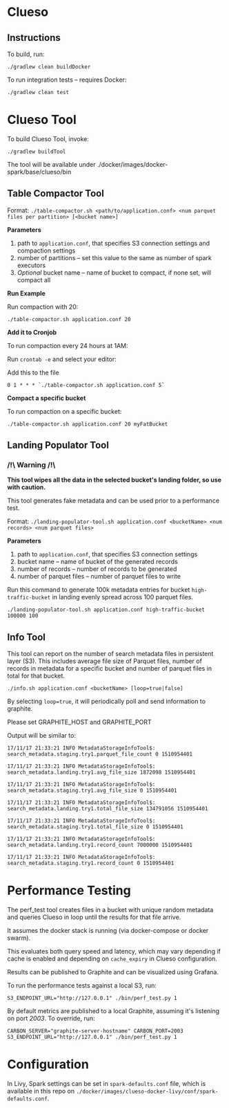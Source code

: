Clueso
======

Instructions
------------

To build, run:

`./gradlew clean buildDocker`


To run integration tests – requires Docker:

`./gradlew clean test`



Clueso Tool
===========

To build Clueso Tool, invoke:

`./gradlew buildTool`

The tool will be available under ./docker/images/docker-spark/base/clueso/bin


Table Compactor Tool
--------------------

Format: `./table-compactor.sh <path/to/application.conf> <num parquet files per partition> [<bucket name>]`

**Parameters**

1. path to `application.conf`, that specifies S3 connection settings and compaction settings  
2. number of partitions – set this value to the same as number of spark executors
3. *Optional* bucket name – name of bucket to compact, if none set, will compact all

**Run Example**

Run compaction with 20:

`./table-compactor.sh application.conf 20` 

**Add it to Cronjob**

To run compaction every 24 hours at 1AM:

Run `crontab -e` and select your editor:

Add this to the file

```
0 1 * * * `./table-compactor.sh application.conf 5`
```

**Compact a specific bucket**

To run compaction on a specific bucket:

`./table-compactor.sh application.conf 20 myFatBucket`



Landing Populator Tool
-----------------------
 
### /!\ Warning /!\
**This tool wipes all the data in the selected bucket's landing folder, so use with caution.**

This tool generates fake metadata and can be used prior to a performance test.

Format: `./landing-populator-tool.sh application.conf <bucketName> <num records> <num parquet files>`

**Parameters**

1. path to `application.conf`, that specifies S3 connection settings  
2. bucket name – name of bucket of the generated records
3. number of records – number of records to be generated
4. number of parquet files – number of parquet files to write
 


Run this command to generate 100k metadata entries for bucket `high-traffic-bucket` in landing evenly spread across 100 
parquet files. 

`./landing-populator-tool.sh application.conf high-traffic-bucket 100000 100`



Info Tool
----------

This tool can report on the number of search metadata files in persistent layer (S3).
This includes average file size of Parquet files, number of records in metadata for a specific bucket and 
number of parquet files in total for that bucket.

`./info.sh application.conf <bucketName> [loop=true|false]`

By selecting `loop=true`, it will periodically poll and send information to graphite.

Please set GRAPHITE_HOST and GRAPHITE_PORT 


Output will be similar to:

```
17/11/17 21:33:21 INFO MetadataStorageInfoTool$: search_metadata.staging.try1.parquet_file_count 0 1510954401

17/11/17 21:33:21 INFO MetadataStorageInfoTool$: search_metadata.landing.try1.avg_file_size 1872098 1510954401

17/11/17 21:33:21 INFO MetadataStorageInfoTool$: search_metadata.staging.try1.avg_file_size 0 1510954401

17/11/17 21:33:21 INFO MetadataStorageInfoTool$: search_metadata.landing.try1.total_file_size 134791056 1510954401

17/11/17 21:33:21 INFO MetadataStorageInfoTool$: search_metadata.staging.try1.total_file_size 0 1510954401

17/11/17 21:33:21 INFO MetadataStorageInfoTool$: search_metadata.landing.try1.record_count 7000000 1510954401

17/11/17 21:33:21 INFO MetadataStorageInfoTool$: search_metadata.staging.try1.record_count 0 1510954401
```


Performance Testing
===================

The perf_test tool creates files in a bucket with unique random metadata and queries Clueso in loop
until the results for that file arrive.

It assumes the docker stack is running (via docker-compose or docker swarm).

This evaluates both query speed and latency, which may vary depending if cache is enabled and depending on 
`cache_expiry` in Clueso configuration.

Results can be published to Graphite and can be visualized using Grafana.
  
To run the performance tests against a local S3, run: 

`S3_ENDPOINT_URL="http://127.0.0.1" ./bin/perf_test.py 1`

By default metrics are published to a local Graphite, assuming it's listening on port *2003*. To override, run:

`CARBON_SERVER="graphite-server-hostname" CARBON_PORT=2003 S3_ENDPOINT_URL="http://127.0.0.1" ./bin/perf_test.py 1`



Configuration
=============

In Livy, Spark settings can be set in `spark-defaults.conf` file, which is available in this repo on `./docker/images/clueso-docker-livy/conf/spark-defaults.conf`.

 